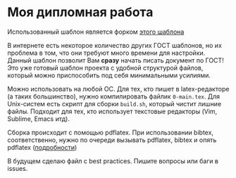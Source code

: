 # Моя дипломная работа

Использованный шаблон является форком [этого шаблона](http://sevik.ru/latex/)

В интернете есть некоторое количество других ГОСТ шаблонов, но их проблема в том, что они требуют много времени для настройки. Данный шаблон позволит Вам **сразу** начать писать документ по ГОСТ! Это уже готовый шаблон проекта с удобной структурой файлов, который можно приспособить под себя минимальными усилиями.

Можно использовать на любой ОС.  Для тех, кто пишет в latex-редакторе (а таких большинство), нужно компилировать файлик `0-main.tex`. Для Unix-систем есть скрипт для сборки `build.sh`, который чистит лишние файлы. Подходит для тех, кто использует текстовые редакторы (Vim, Sublime, Emacs итд). 

Сборка происходит с помощью pdflatex. При использовании bibtex, соответственно, нужно по очереди вызывать pdflatex, bibtex и опять pdflatex ([подробности](http://www.bibtex.org/Using/))

В будущем сделаю файл с best practices. Пишите вопросы или баги в issues. 
